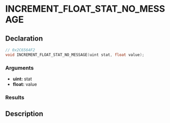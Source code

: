 # INCREMENT_FLOAT_STAT_NO_MESSAGE

## Declaration
```cpp
// 0x2C6564F2
void INCREMENT_FLOAT_STAT_NO_MESSAGE(uint stat, float value);
```

### Arguments
- **uint:** stat
- **float:** value

### Results

## Description
